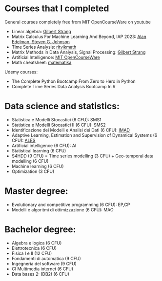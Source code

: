 # Courses that I completed
General courses completely free from MIT OpenCourseWare on youtube
- Linear algebra: [Gilbert Strang](https://www.youtube.com/playlist?list=PLE7DDD91010BC51F8)
- Matrix Calculus For Machine Learning And Beyond, IAP 2023: [Alan Edelman, Steven G. Johnson](https://www.youtube.com/playlist?list=PLUl4u3cNGP62EaLLH92E_VCN4izBKK6OE)
- Time Series Analysis: [ritvikmath](https://www.youtube.com/playlist?list=PLvcbYUQ5t0UHOLnBzl46_Q6QKtFgfMGc3)
- Matrix Methods in Data Analysis, Signal Processing: [Gilbert Strang](https://www.youtube.com/playlist?list=PLUl4u3cNGP63oMNUHXqIUcrkS2PivhN3k)
- Artificial Intelligence: [MIT OpenCourseWare](https://www.youtube.com/playlist?list=PLUl4u3cNGP63gFHB6xb-kVBiQHYe_4hSi)
- Math cheatsheet: [matematika](https://www.matematika.it/formulario/33/analisi/)

Udemy courses:
- The Complete Python Bootcamp From Zero to Hero in Python
- Complete Time Series Data Analysis Bootcamp In R

# Data science and statistics:
- Statistica e Modelli Stocastici (6 CFU): SMS1
- Statistica e Modelli Stocastici II (6 CFU): SMS2
- Identificazione dei Modelli e Analisi dei Dati (6 CFU): [IMAD](https://cal.unibg.it/courses/identificazione-dei-modelli-e-analisi-dei-dati-modulo-6-cfu/)
- Adaptive Learning, Estimation and Supervision of Dynamical Systems (6 CFU): [ALES](https://cal.unibg.it/courses/adaptive-learning-estimation-and-supervision-of-dynamical-systems/)
- Artificial intelligence (6 CFU): AI
- Statistical learning (6 CFU)
- S4HDD (9 CFU) = Time series modelling (3 CFU) +  Geo-temporal data modelling (6 CFU)
- Machine learning (6 CFU)
- Optimization (3 CFU)

# Master degree:
- Evolutionary and competitive programming (6 CFU): EP,CP 
- Modelli e algoritmi di ottimizzazione (6 CFU): MAO 

# Bachelor degree:
- Algebra e logica (6 CFU)
- Elettrotecnica (6 CFU)
- Fisica I e II (12 CFU)
- Fondamenti di automatica (9 CFU)
- Ingegneria del software (9 CFU)
- CI Multimedia internet (6 CFU)
- Data bases 2: (DB2) (6 CFU)
